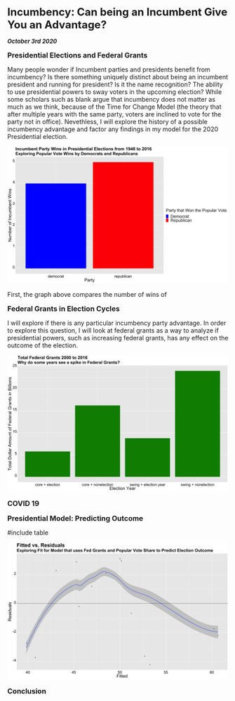 **<font size="5"> Incumbency: Can being an Incumbent Give You an Advantage? </font>**

_**<font size="2"> October 3rd 2020 </font>**_



**<font size="3"> Presidential Elections and Federal Grants  </font>**

Many people wonder if Incumbent parties and presidents benefit from incumbency? Is there something uniquely distinct about being an incumbent president and running for president? Is it the name recognition? The ability to use presidential powers to sway voters in the upcoming election? While some scholars such as blank argue that incumbency does not matter as much as we think, because of the Time for Change Model (the theory that after multiple years with the same party, voters are inclined to vote for the party not in office). Nevethless, I will explore the history of a possible incumbency advantage and factor any findings in my model for the 2020 Presidential election.


![Incumbent Federal Grants Historial](incumbent_historical.png)


First, the graph above compares the number of wins of 




**<font size="3">  Federal Grants in Election Cycles </font>**

I will explore if there is any particular incumbency party advantage. In order to explore this question, I will look at federal grants as a way to analyze if presidential powers, such as increasing federal grants, has any effect on the outcome of the election.




![Incumbent Federal Grants in Election Cycles](incumbent_grants.png)





**<font size="3">  COVID 19 </font>**






**<font size="3">  Presidential Model: Predicting Outcome </font>**


#include table


![Incumbent Federal Grants Residual Grants](incumbent_residuals.png)





**<font size="3">  Conclusion </font>**







